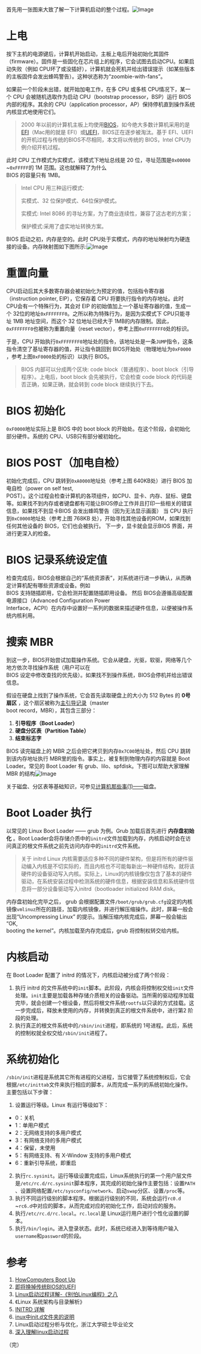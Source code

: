 
首先用一张图来大致了解一下计算机启动的整个过程。![Image](network-asset-computer-boot-process-20250612152239-skffki1.png)

# 上电

按下主机的电源键后，计算机开始启动，主板上电后开始初始化其固件（firmware）。固件是一些固化在芯片组上的程序，它会试图去启动CPU。如果启动失败（例如 CPU坏了或没插好），计算机就会死机并给出错误提示（如某些版本的主板固件会发出蜂鸣警告）。这种状态称为“zoombie-with-fans”。

如果前一个阶段未出错，就开始加电工作，在多 CPU 或多核 CPU情况下，某一个 CPU 会被随机选取作为启动 CPU（bootstrap processor，BSP）运行 BIOS 内部的程序。其余的 CPU（application processor，AP）保持停机直到操作系统内核显式地使用它们。

> 2000 年以前的计算机主板上均使用[BIOS](https://zh.wikipedia.org/wiki/BIOS)，如今绝大多数计算机采用的是[EFI](https://zh.wikipedia.org/wiki/%E7%B5%B1%E4%B8%80%E5%8F%AF%E5%BB%B6%E4%BC%B8%E9%9F%8C%E9%AB%94%E4%BB%8B%E9%9D%A2)（Mac用的就是 EFI）或[UEFI](https://en.wikipedia.org/wiki/Unified_Extensible_Firmware_Interface)，BIOS正在逐步被淘汰。基于 EFI、UEFI的开机过程与传统的BIOS不尽相同，本文将以传统的 BIOS，Intel CPU为例介绍开机过程。

此时 CPU 工作模式为实模式，该模式下地址总线是 20 位，寻址范围是`0x00000`​~`0xFFFFF`​的 1M 范围。这也就解释了为什么  
BIOS 的容量只有 1MB。

> Intel CPU 用三种运行模式:
>
> 实模式、32 位保护模式、64位保护模式。
>
> 实模式: Intel 8086 的寻址方案，为了商业连续性，兼容了这古老的方案；
>
> 保护模式:采用了虚实地址转换方案。

BIOS 启动之初，内存是空的。此时 CPU处于实模式，内存的地址映射均为硬连接的设备。内存映射图如下图所示:![Image](network-asset-real-mode-memory-20250612152239-cl3uzkn.png)

# 重置向量

CPU启动后其大多数寄存器会被初始化为预定的值，包括指令寄存器（instruction pointer, EIP），它保存着 CPU 将要执行指令的内存地址。此时 CPU会有一个特殊行为，其会对 EIP 的初始值加上一个基址寄存器的值，生成一个 32位的地址`0xFFFFFFF0`​。之所以称为特殊行为，是因为实模式下 CPU只能寻址 1MB 地址空间，而这个 32 位地址已经大于 1MB的内存限制。因此，`0xFFFFFFF0`​也被称为重置向量（reset vector），参考上图`0xFFFFFFF0`​处的标识。

于是，CPU 开始执行`0xFFFFFFF0`​地址处的指令，该地址处是一条`JUMP`​指令，这条指令清空了基址寄存器的值，并让指令跳回到 BIOS开始处（物理地址为`0xF0000`​，参考上图`0xF0000`​处的标识）以执行 BIOS。

> BIOS 内部可以分成两个区块: code block（普通程序）、boot block（引导程序）。上电后，boot block 会先被执行，它会检查 code block 的代码是否正确，如果正确，就会转到 code block 继续执行下去。

# BIOS 初始化

​`0xF0000`​地址实际上是 BIOS 中的 boot block 的开始处。在这个阶段，会初始化部分硬件。系统的 CPU、USB只有部分被初始化。

# BIOS POST（加电自检）

初始化完成后，CPU 跳转到`0xA0000`​地址处（参考上图 640KB处）进行 BIOS 加电自检（power on self test,  
POST）。这个过程会检查计算机的各项组件，如CPU、显卡、内存、鼠标、键盘等。如果找不到内存或者键盘都有可能让BIOS停止工作并且打印一些相关的错误信息，如果找不到显卡BIOS 会发出蜂鸣警告（因为无法显示画面） 当 CPU 执行到`0xC0000`​地址处（参考上图 768KB 处），开始寻找其他设备的ROM，如果找到任何其他设备的 BIOS，它们也会被执行。 下一步，显卡就会显示BIOS 界面，并进行更深入的检查。

# BIOS 记录系统设定值

检查完成后，BIOS会根据自己的“系统资源表”，对系统进行进一步确认，从而确定计算机配有哪些资源或设备。例如  
BIOS 支持随插即用，它会检测并配置随插即用设备。 然后 BIOS会遵循高级配置电源接口（Advanced Configuration Power  
Interface，ACPI）在内存中设置好一系列的数据来描述硬件信息，以便被操作系统内核利用。

# 搜索 MBR

到这一步，BIOS开始尝试加载操作系统。它会从硬盘，光驱，软驱，网络等几个地方依次寻找操作系统（用户可以在  
BIOS 设定中修改查找的优先级）。如果找不到操作系统，BIOS会停机并给出错误信息。

假设在硬盘上找到了操作系统，它会首先读取硬盘上的大小为 512 Bytes 的 **0号扇区** ，这个扇区被称为[主引导记录](https://zh.wikipedia.org/wiki/%E4%B8%BB%E5%BC%95%E5%AF%BC%E8%AE%B0%E5%BD%95)（master  
boot record，MBR），其包含三部分：

1. **引导程序（Boot Loader）**
2. **硬盘分区表（Partition Table）**
3. **结束标志字**

BIOS 读完磁盘上的 MBR 之后会把它拷贝到内存`0x7C00`​地址处，然后 CPU 跳转到该内存地址执行 MBR里的指令。事实上，被复制到物理内存的内容就是 Boot Loader。常见的 Boot Loader 有 grub、lilo、spfdisk。下图可以帮助大家理解 MBR 的结构![Image](network-asset-computer-boot-mbr-20250612152239-0cuhj4h.png)

关于磁盘、分区表等基础知识，可参见[计算机那些事(1)——](计算机那些事(1)——硬盘.md)磁盘。

# Boot Loader 执行

以常见的 Linux Boot Loader —— grub 为例。Grub 加载后首先进行 **内存盘初始化** 。Boot Loader会将存储介质中的`initrd`​文件加载到内存，内核启动时会在访问真正的根文件系统之前先访问内存中的`initrd`​文件系统。

> 关于 initrd Linux 内核需要适应多种不同的硬件架构，但是将所有的硬件驱动编入内核是不切实际的，而且内核也不可能每新出一种硬件结构，就将该硬件的设备驱动写入内核。实际上，Linux的内核镜像仅包含了基本的硬件驱动，在系统安装过程中检测系统的硬件信息，根据安装信息和系统硬件信息将一部分设备驱动写入initrd（bootloader initialized RAM disk。

内存盘初始化完毕之后， grub 会根据配置文件`/boot/grub/grub.cfg`​设定的内核镜像`vmlinuz`​所在的路径，加载内核镜像，并进行解压缩操作。此时，屏幕一般会出现“Uncompressing Linux” 的提示。当解压缩内核完成后，屏幕一般会输出 “OK,  
booting the kernel”。内核加载至内存完成后，grub 将控制权转交给内核。

# 内核启动

在 Boot Loader 配置了 initrd 的情况下，内核启动被分成了两个阶段：

1. 执行 initrd 的文件系统中的`init`​脚本。此阶段，内核会将控制权交给`init`​文件处理。`init`​主要是加载各种存储介质相关的设备驱动。当所需的驱动程序加载完毕，就会创建一个根设备，然后将根文件系统`rootfs`​以只读的方式挂载。这一步完成后，释放未使用的内存，并转换到真正的根文件系统中，进行第2 阶段的处理。
2. 执行真正的根文件系统中的`/sbin/init`​进程，即系统的 1号进程。此后，系统的控制权就全权交给`/sbin/init`​进程了。

# 系统初始化

​`/sbin/init`​进程是系统其它所有进程的父进程，当它接管了系统控制权后，它会根据`/etc/inittab`​文件来执行相应的脚本，从而完成一系列的系统初始化操作。主要包括以下步骤：

1. 设置运行等级。Linux 有运行等级如下：

- 0：关机
- 1：单用户模式
- 2：无网络支持的多用户模式
- 3：有网络支持的多用户模式
- 4：保留，未使用
- 5：有网络支持、有 X-Window 支持的多用户模式
- 6：重新引导系统，即重启

2. 执行`rc.sysinit`​。运行等级设置完成后，Linux系统执行的第一个用户层文件是`/etc/rc.d/rc.sysinit`​脚本程序，其完成的初始化操作主要包括：设置`PATH`​、设置网络配置`/etc/sysconfig/network`​、启动`swap`​分区、设置`/proc`​等。
3. 执行不同运行级别的脚本程序。根据运行级别的不同，系统会运行`rc0.d`​~`rc6.d`​中对应的脚本，从而完成对应的初始化工作，启动对应的服务。
4. 执行`/etc/rc.d/rc.local`​。`rc.local`​是 Linux运行用户进行个性化设置的脚本。
5. 执行`/bin/login`​。进入登录状态。此时，系统已经进入到等待用户输入`username`​和`password`​的阶段。

# 参考

1. [HowComputers Boot Up](http://duartes.org/gustavo/blog/post/how-computers-boot-up/)
2. [即将换掉传统BIOS的UEFI](http://www.techbang.com/posts/4359)
3. [Linux启动过程详解-《别怕Linux编程》之八](http://roclinux.cn/?p=1301)
4. 《Linux 系统架构与目录解析》
5. [INITRD 详解](http://smilejay.com/2011/10/initrd/)
6. [inux中init.d文件夹的说明](https://www.cnblogs.com/zhaopengcheng/p/5806379.html)
7. Linux启动过程分析与优化，浙江大学硕士毕业论文
8. [深入理解linux启动过程](http://bbs.chinaunix.net/thread-835918-1-1.html)

（完）
